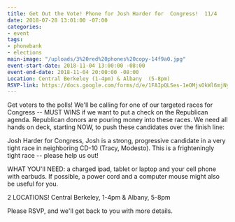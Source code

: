 ```yaml
---
title: Get Out the Vote! Phone for Josh Harder for  Congress!  11/4
date: 2018-07-28 13:01:00 -07:00
categories:
- event
tags:
- phonebank
- elections
main-image: "/uploads/3%20red%20phones%20copy-14f9a0.jpg"
event-start-date: 2018-11-04 13:00:00 -08:00
event-end-date: 2018-11-04 20:00:00 -08:00
Location: Central Berkeley (1-4pm) & Albany  (5-8pm)
RSVP-link: https://docs.google.com/forms/d/e/1FAIpQLSes-1eOMjsOkWl6mjNy0fJy1RVKFa5g17sdgDwBKwwZfuo7JQ/viewform
---
```


Get  voters to the polls!  We'll be calling for one of our targeted races for Congress -- MUST WINS if we want to put a check on the Republican agenda.  Republican donors are pouring money into these races.  We need all hands on deck, starting NOW,  to push these candidates over the finish line:

Josh Harder for Congress,  Josh is a strong, progressive candidate in a very tight race in neighboring CD-10 (Tracy, Modesto). This is a frighteningly tight race -- please help us out!

WHAT YOU'll NEED: a charged ipad, tablet or laptop and your cell phone with earbuds.  If possible, a power cord and a computer mouse might also be useful for you.

2 LOCATIONS!  Central Berkeley, 1-4pm    &  Albany, 5-8pm

Please RSVP, and we'll get back to you with more details.